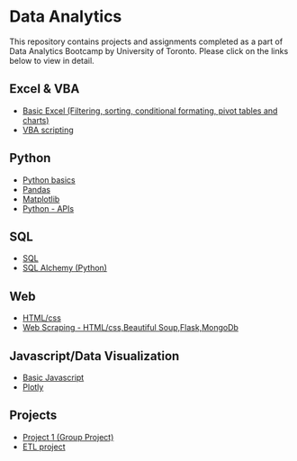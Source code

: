 # Data Analytics

This repository contains projects and assignments completed as a part of Data Analytics Bootcamp by University of Toronto. Please click on the links below to view in detail.

## Excel & VBA
* [Basic Excel (Filtering, sorting, conditional formating, pivot tables and charts)](Excel)
* [VBA scripting](VBA)

## Python
* [Python basics](Python-Challenge)
* [Pandas](Pandas)
* [Matplotlib](Matplotlib)
* [Python - APIs](JSON)

## SQL
* [SQL](MySQL)
* [SQL Alchemy (Python)](SQLAlchemy)

## Web 
* [HTML/css](HTML/css)
* [Web Scraping - HTML/css,Beautiful Soup,Flask,MongoDb](Web-Scraping)

## Javascript/Data Visualization
* [Basic Javascript](JavaScript)
* [Plotly](Plotly)

## Projects
* [Project 1 (Group Project)](Project-1-(Group-Project))
* [ETL project](ETL-Project)